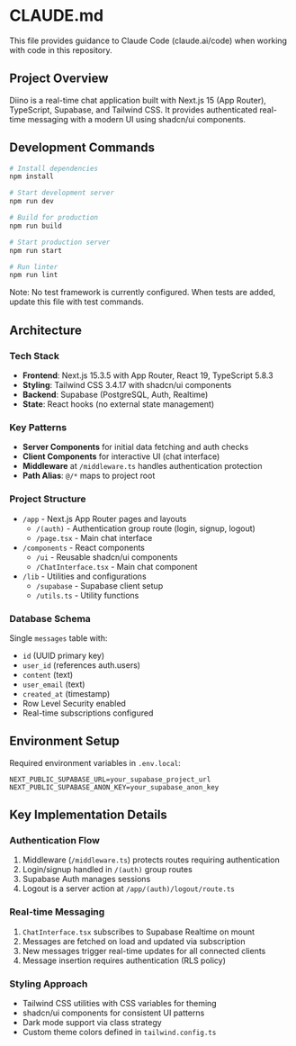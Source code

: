 # CLAUDE.md

This file provides guidance to Claude Code (claude.ai/code) when working with code in this repository.

## Project Overview

Diino is a real-time chat application built with Next.js 15 (App Router), TypeScript, Supabase, and Tailwind CSS. It provides authenticated real-time messaging with a modern UI using shadcn/ui components.

## Development Commands

```bash
# Install dependencies
npm install

# Start development server
npm run dev

# Build for production
npm run build

# Start production server
npm run start

# Run linter
npm run lint
```

Note: No test framework is currently configured. When tests are added, update this file with test commands.

## Architecture

### Tech Stack
- **Frontend**: Next.js 15.3.5 with App Router, React 19, TypeScript 5.8.3
- **Styling**: Tailwind CSS 3.4.17 with shadcn/ui components
- **Backend**: Supabase (PostgreSQL, Auth, Realtime)
- **State**: React hooks (no external state management)

### Key Patterns
- **Server Components** for initial data fetching and auth checks
- **Client Components** for interactive UI (chat interface)
- **Middleware** at `/middleware.ts` handles authentication protection
- **Path Alias**: `@/*` maps to project root

### Project Structure
- `/app` - Next.js App Router pages and layouts
  - `/(auth)` - Authentication group route (login, signup, logout)
  - `/page.tsx` - Main chat interface
- `/components` - React components
  - `/ui` - Reusable shadcn/ui components
  - `/ChatInterface.tsx` - Main chat component
- `/lib` - Utilities and configurations
  - `/supabase` - Supabase client setup
  - `/utils.ts` - Utility functions

### Database Schema
Single `messages` table with:
- `id` (UUID primary key)
- `user_id` (references auth.users)
- `content` (text)
- `user_email` (text)
- `created_at` (timestamp)
- Row Level Security enabled
- Real-time subscriptions configured

## Environment Setup

Required environment variables in `.env.local`:
```
NEXT_PUBLIC_SUPABASE_URL=your_supabase_project_url
NEXT_PUBLIC_SUPABASE_ANON_KEY=your_supabase_anon_key
```

## Key Implementation Details

### Authentication Flow
1. Middleware (`/middleware.ts`) protects routes requiring authentication
2. Login/signup handled in `/(auth)` group routes
3. Supabase Auth manages sessions
4. Logout is a server action at `/app/(auth)/logout/route.ts`

### Real-time Messaging
1. `ChatInterface.tsx` subscribes to Supabase Realtime on mount
2. Messages are fetched on load and updated via subscription
3. New messages trigger real-time updates for all connected clients
4. Message insertion requires authentication (RLS policy)

### Styling Approach
- Tailwind CSS utilities with CSS variables for theming
- shadcn/ui components for consistent UI patterns
- Dark mode support via class strategy
- Custom theme colors defined in `tailwind.config.ts`